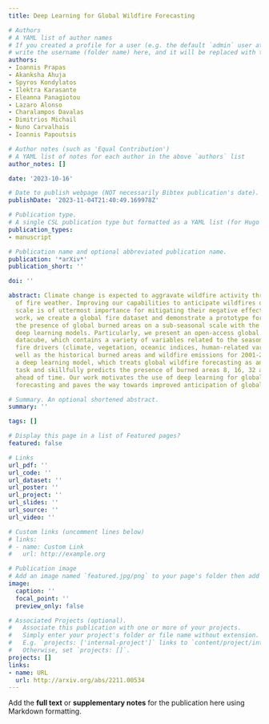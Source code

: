 ```yaml
---
title: Deep Learning for Global Wildfire Forecasting

# Authors
# A YAML list of author names
# If you created a profile for a user (e.g. the default `admin` user at `content/authors/admin/`), 
# write the username (folder name) here, and it will be replaced with their full name and linked to their profile.
authors:
- Ioannis Prapas
- Akanksha Ahuja
- Spyros Kondylatos
- Ilektra Karasante
- Eleanna Panagiotou
- Lazaro Alonso
- Charalampos Davalas
- Dimitrios Michail
- Nuno Carvalhais
- Ioannis Papoutsis

# Author notes (such as 'Equal Contribution')
# A YAML list of notes for each author in the above `authors` list
author_notes: []

date: '2023-10-16'

# Date to publish webpage (NOT necessarily Bibtex publication's date).
publishDate: '2023-11-04T21:40:49.169978Z'

# Publication type.
# A single CSL publication type but formatted as a YAML list (for Hugo requirements).
publication_types:
- manuscript

# Publication name and optional abbreviated publication name.
publication: '*arXiv*'
publication_short: ''

doi: ''

abstract: Climate change is expected to aggravate wildfire activity through the exacerbation
  of fire weather. Improving our capabilities to anticipate wildfires on a global
  scale is of uttermost importance for mitigating their negative effects. In this
  work, we create a global fire dataset and demonstrate a prototype for predicting
  the presence of global burned areas on a sub-seasonal scale with the use of segmentation
  deep learning models. Particularly, we present an open-access global analysis-ready
  datacube, which contains a variety of variables related to the seasonal and sub-seasonal
  fire drivers (climate, vegetation, oceanic indices, human-related variables), as
  well as the historical burned areas and wildfire emissions for 2001-2021. We train
  a deep learning model, which treats global wildfire forecasting as an image segmentation
  task and skillfully predicts the presence of burned areas 8, 16, 32 and 64 days
  ahead of time. Our work motivates the use of deep learning for global burned area
  forecasting and paves the way towards improved anticipation of global wildfire patterns.

# Summary. An optional shortened abstract.
summary: ''

tags: []

# Display this page in a list of Featured pages?
featured: false

# Links
url_pdf: ''
url_code: ''
url_dataset: ''
url_poster: ''
url_project: ''
url_slides: ''
url_source: ''
url_video: ''

# Custom links (uncomment lines below)
# links:
# - name: Custom Link
#   url: http://example.org

# Publication image
# Add an image named `featured.jpg/png` to your page's folder then add a caption below.
image:
  caption: ''
  focal_point: ''
  preview_only: false

# Associated Projects (optional).
#   Associate this publication with one or more of your projects.
#   Simply enter your project's folder or file name without extension.
#   E.g. `projects: ['internal-project']` links to `content/project/internal-project/index.md`.
#   Otherwise, set `projects: []`.
projects: []
links:
- name: URL
  url: http://arxiv.org/abs/2211.00534
---
```


Add the **full text** or **supplementary notes** for the publication here using Markdown formatting.

